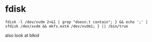 # fdisk

	fdisk -l /dev/xvdm 2>&1 | grep "doesn.t contain"; } && echo ';' | sfdisk /dev/xvdm && mkfs.ext4 /dev/xvdm1; } || /bin/true

also look at blkid

